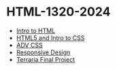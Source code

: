 # HTML-1320-2024
<ul>
    <li><a href="intro_to_html/index.html" target="_blank">Intro to HTML</a></li>
    <li><a href="html5_css/index.html" target="_blank">HTML5 and Intro to CSS</a></li>
    <li><a href="adv_css/index.html" target="_blank">ADV CSS</a></li>
    <li><a href="responsive" target="_blank">Responsive Design</a></li>
    <li><a href="Terraria_Project/index.html" target="_blank">Terraria Final Project</a></li>
</ul>